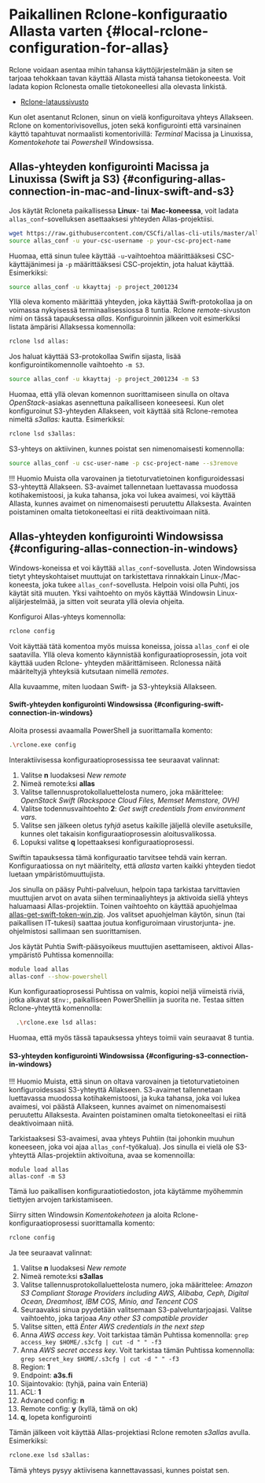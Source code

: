 
# Paikallinen Rclone-konfiguraatio Allasta varten {#local-rclone-configuration-for-allas}

Rclone voidaan asentaa mihin tahansa käyttöjärjestelmään ja siten se tarjoaa tehokkaan tavan käyttää Allasta mistä tahansa tietokoneesta. Voit ladata kopion Rclonesta omalle tietokoneellesi alla olevasta linkistä.

* [Rclone-lataussivusto](https://rclone.org/downloads/)

Kun olet asentanut Rclonen, sinun on vielä konfiguroitava yhteys Allakseen. Rclone on komentorivisovellus, joten sekä konfigurointi että varsinainen käyttö tapahtuvat normaalisti komentorivillä: _Terminal_ Macissa ja Linuxissa, _Komentokehote_ tai _Powershell_ Windowsissa.

## Allas-yhteyden konfigurointi Macissa ja Linuxissa (Swift ja S3) {#configuring-allas-connection-in-mac-and-linux-swift-and-s3}

Jos käytät Rcloneta paikallisessa **Linux**- tai **Mac-koneessa**, voit ladata `allas_conf`-sovelluksen asettaaksesi yhteyden Allas-projektiisi.

```bash
wget https://raw.githubusercontent.com/CSCfi/allas-cli-utils/master/allas_conf
source allas_conf -u your-csc-username -p your-csc-project-name
```

Huomaa, että sinun tulee käyttää `-u`-vaihtoehtoa määrittääksesi CSC-käyttäjänimesi ja `-p` määrittääksesi CSC-projektin, jota haluat käyttää. Esimerkiksi:

```bash
source allas_conf -u kkayttaj -p project_2001234
```

Yllä oleva komento määrittää yhteyden, joka käyttää Swift-protokollaa ja on voimassa nykyisessä
terminaalisessiossa 8 tuntia. Rclone _remote_-sivuston nimi on tässä tapauksessa _allas_. Konfiguroinnin jälkeen voit esimerkiksi listata ämpärisi Allaksessa komennolla:

```bash
rclone lsd allas:
```

Jos haluat käyttää S3-protokollaa Swifin sijasta, lisää konfigurointikomennolle vaihtoehto `-m S3`.

```bash
source allas_conf -u kkayttaj -p project_2001234 -m S3
```

Huomaa, että yllä olevan komennon suorittamiseen sinulla on oltava _OpenStack_-asiakas asennettuna paikalliseen koneeseesi. Kun olet konfiguroinut S3-yhteyden Allakseen, voit käyttää sitä Rclone-remotea nimeltä _s3allas:_ kautta. Esimerkiksi:

```bash
rclone lsd s3allas:
```

S3-yhteys on aktiivinen, kunnes poistat sen nimenomaisesti komennolla:

```bash
source allas_conf -u csc-user-name -p csc-project-name --s3remove
```

!!! Huomio
    Muista olla varovainen ja tietoturvatietoinen konfiguroidessasi S3-yhteyttä Allakseen. S3-avaimet tallennetaan luettavassa muodossa kotihakemistoosi, ja kuka tahansa, joka voi lukea avaimesi, voi käyttää Allasta, kunnes avaimet on nimenomaisesti peruutettu Allaksesta. Avainten poistaminen omalta tietokoneeltasi ei riitä deaktivoimaan niitä.

## Allas-yhteyden konfigurointi Windowsissa {#configuring-allas-connection-in-windows}

Windows-koneissa et voi käyttää `allas_conf`-sovellusta. Joten Windowsissa tietyt yhteyskohtaiset muuttujat on tarkistettava rinnakkain Linux-/Mac-koneesta, joka tukee `allas_conf`-sovellusta. Helpoin voisi olla Puhti, jos käytät sitä muuten. Yksi vaihtoehto on myös käyttää Windowsin Linux-alijärjestelmää, ja sitten voit seurata yllä olevia ohjeita.

Konfiguroi Allas-yhteys komennolla:

```bash
rclone config
```

Voit käyttää tätä komentoa myös muissa koneissa, joissa `allas_conf` ei ole saatavilla.
Yllä oleva komento käynnistää konfiguraatioprosessin, jota voit käyttää uuden Rclone-
yhteyden määrittämiseen. Rclonessa näitä määriteltyjä yhteyksiä kutsutaan nimellä _remotes_.

Alla kuvaamme, miten luodaan Swift- ja S3-yhteyksiä Allakseen.

#### Swift-yhteyden konfigurointi Windowsissa {#configuring-swift-connection-in-windows}

Aloita prosessi avaamalla PowerShell ja suorittamalla komento:

```bash
.\rclone.exe config
```

Interaktiivisessa konfiguraatioprosessissa tee seuraavat valinnat:

1. Valitse **n** luodaksesi _New remote_
2. Nimeä remote:ksi **allas**
3. Valitse tallennusprotokollaluettelosta numero, joka määrittelee:
_OpenStack Swift (Rackspace Cloud Files, Memset Memstore, OVH)_
4. Valitse todennusvaihtoehto **2**: _Get swift credentials from environment vars._
5. Valitse sen jälkeen oletus _tyhjä_ asetus kaikille jäljellä oleville asetuksille, kunnes olet takaisin konfiguraatioprosessin aloitusvalikossa.
6. Lopuksi valitse **q** lopettaaksesi konfiguraatioprosessi.

Swiftin tapauksessa tämä konfiguraatio tarvitsee tehdä vain kerran. Konfiguraatiossa
on nyt määritelty, että _allasta_ varten kaikki yhteyden tiedot luetaan ympäristömuuttujista.

Jos sinulla on pääsy Puhti-palveluun, helpoin tapa tarkistaa tarvittavien muuttujien arvot on avata siihen terminaaliyhteys ja aktivoida siellä yhteys haluamaasi Allas-projektiin. Toinen vaihtoehto on käyttää apuohjelmaa [allas-get-swift-token-win.zip](https://github.com/CSCfi/allas-get-swift-token/releases/download/v1.0.0/allas-get-swift-token-win.zip). Jos valitset apuohjelman käytön, sinun (tai paikallisen IT-tukesi) saattaa joutua konfiguroimaan virustorjunta- jne. ohjelmistosi sallimaan sen suorittamisen.

Jos käytät Puhtia Swift-pääsyoikeus muuttujien asettamiseen, aktivoi Allas-ympäristö Puhtissa komennoilla:

```bash
module load allas
allas-conf --show-powershell
```

Kun konfiguraatioprosessi Puhtissa on valmis, kopioi neljä viimeistä riviä, jotka alkavat `$Env:`, paikalliseen PowerShelliin ja suorita ne. Testaa sitten Rclone-yhteyttä komennolla:

```bash
  .\rclone.exe lsd allas:
```

Huomaa, että myös tässä tapauksessa yhteys toimii vain seuraavat 8 tuntia.

#### S3-yhteyden konfigurointi Windowsissa {#configuring-s3-connection-in-windows}

!!! Huomio
    Muista, että sinun on oltava varovainen ja tietoturvatietoinen konfiguroidessasi S3-yhteyttä Allakseen. S3-avaimet tallennetaan luettavassa muodossa kotihakemistoosi, ja kuka tahansa, joka voi lukea avaimesi, voi päästä Allakseen, kunnes avaimet on nimenomaisesti peruutettu Allaksesta. Avainten poistaminen omalta tietokoneeltasi ei riitä deaktivoimaan niitä.

Tarkistaaksesi S3-avaimesi, avaa yhteys Puhtiin (tai johonkin muuhun koneeseen, joka voi ajaa `allas_conf`-työkalua). Jos sinulla ei vielä ole S3-yhteyttä Allas-projektiin aktivoituna, avaa se komennoilla:

```
module load allas
allas-conf -m S3
```

Tämä luo paikallisen konfiguraatiotiedoston, jota käytämme myöhemmin tiettyjen arvojen tarkistamiseen.

Siirry sitten Windowsin _Komentokehoteen_ ja aloita Rclone-konfiguraatioprosessi suorittamalla komento:

```bash
rclone config
```

Ja tee seuraavat valinnat:

1. Valitse **n** luodaksesi _New remote_
2. Nimeä remote:ksi **s3allas**
3. Valitse tallennusprotokollaluettelosta numero, joka määrittelee: _Amazon S3 Compliant Storage Providers including AWS, Alibaba, Ceph, Digital Ocean, Dreamhost, IBM COS, Minio, and Tencent COS_
4. Seuraavaksi sinua pyydetään valitsemaan S3-palveluntarjoajasi. Valitse vaihtoehto, joka tarjoaa _Any other S3 compatible provider_
5. Valitse sitten, että _Enter AWS credentials in the next step_
6. Anna _AWS access key_. Voit tarkistaa tämän Puhtissa komennolla:
`grep access_key $HOME/.s3cfg | cut -d " " -f3`
7. Anna _AWS secret access key_. Voit tarkistaa tämän Puhtissa komennolla:
`grep secret_key $HOME/.s3cfg | cut -d " " -f3`
8. Region: **1**
9. Endpoint: **a3s.fi**
10. Sijaintovakio: (tyhjä, paina vain Enteriä)
11. ACL: **1**
12. Advanced config: **n**
13. Remote config: **y** (kyllä, tämä on ok)
14. **q**, lopeta konfigurointi

Tämän jälkeen voit käyttää Allas-projektiasi Rclone remoten _s3allas_ avulla. Esimerkiksi:

```bash
rclone.exe lsd s3allas:
```

Tämä yhteys pysyy aktiivisena kannettavassasi, kunnes poistat sen.
